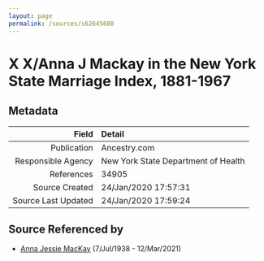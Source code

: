 ```yaml
---
layout: page
permalink: /sources/s62645608
---
```


# X X/Anna J Mackay in the New York State Marriage Index, 1881-1967

## Metadata
Field | Detail
---:|:---
Publication | Ancestry.com
Responsible Agency | New York State Department of Health
References | 34905
Source Created | 24/Jan/2020 17:57:31
Source Last Updated | 24/Jan/2020 17:59:24

## Source Referenced by

* [Anna Jessie MacKay](../people/@41265374@-anna-jessie-mackay-b1938-7-7-d2021-3-12.md) (7/Jul/1938 - 12/Mar/2021)
